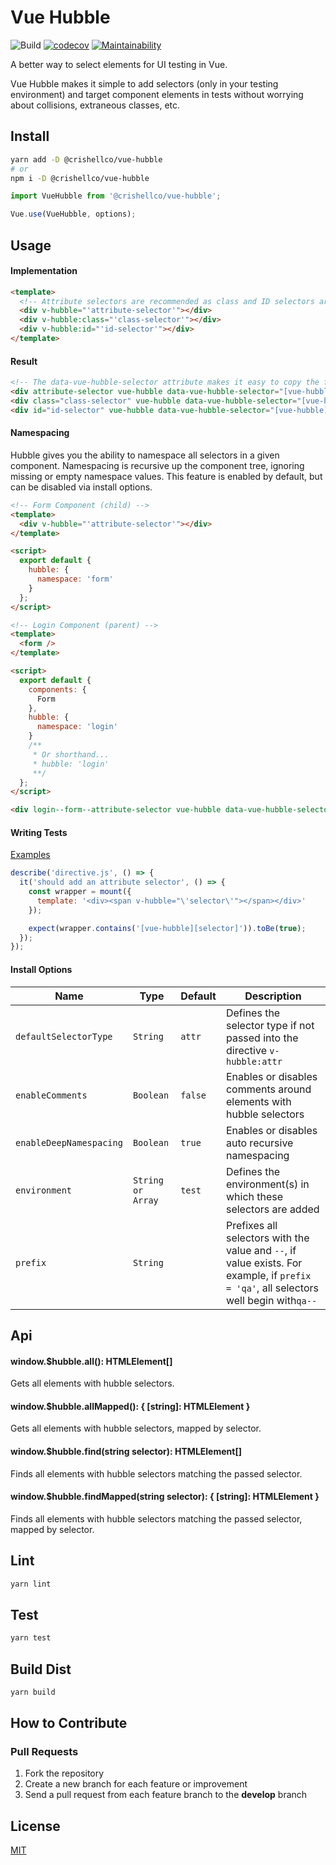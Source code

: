 # Vue Hubble

![Build](https://github.com/crishellco/vue-hubble/workflows/Build/badge.svg)
[![codecov](https://codecov.io/gh/crishellco/vue-hubble/branch/master/graph/badge.svg?token=IKcXpNL84k)](https://codecov.io/gh/crishellco/vue-hubble)
[![Maintainability](https://api.codeclimate.com/v1/badges/e1f2536b9be3c32e6fef/maintainability)](https://codeclimate.com/github/crishellco/vue-hubble/maintainability)

A better way to select elements for UI testing in Vue.

Vue Hubble makes it simple to add selectors (only in your testing environment) and target component elements in tests without worrying about collisions, extraneous classes, etc.

## Install

```bash
yarn add -D @crishellco/vue-hubble
# or
npm i -D @crishellco/vue-hubble
```

```javascript
import VueHubble from '@crishellco/vue-hubble';

Vue.use(VueHubble, options);
```

## Usage

#### Implementation

```html
<template>
  <!-- Attribute selectors are recommended as class and ID selectors are susceptible to collisions -->
  <div v-hubble="'attribute-selector'"></div>
  <div v-hubble:class="'class-selector'"></div>
  <div v-hubble:id="'id-selector'"></div>
</template>
```
#### Result

```html
<!-- The data-vue-hubble-selector attribute makes it easy to copy the full selector to your clipboard -->
<div attribute-selector vue-hubble data-vue-hubble-selector="[vue-hubble][attribute-selector]"></div>
<div class="class-selector" vue-hubble data-vue-hubble-selector="[vue-hubble].class-selector"></div>
<div id="id-selector" vue-hubble data-vue-hubble-selector="[vue-hubble]#id-selector"></div>
```

#### Namespacing

Hubble gives you the ability to namespace all selectors in a given component. Namespacing is recursive up the component tree, ignoring missing or empty namespace values. This feature is enabled by default, but can be disabled via install options.

```html
<!-- Form Component (child) -->
<template>
  <div v-hubble="'attribute-selector'"></div>
</template>

<script>
  export default {
    hubble: {
      namespace: 'form'
    }
  };
</script>

<!-- Login Component (parent) -->
<template>
  <form />
</template>

<script>
  export default {
    components: {
      Form
    },
    hubble: {
      namespace: 'login'
    }
    /**
     * Or shorthand...
     * hubble: 'login'
     **/
  };
</script>

<div login--form--attribute-selector vue-hubble data-vue-hubble-selector="[vue-hubble][login--form--attribute-selector]"></div>
```

#### Writing Tests

[Examples](src/directive.spec.js)

```javascript
describe('directive.js', () => {
  it('should add an attribute selector', () => {
    const wrapper = mount({
      template: '<div><span v-hubble="\'selector\'"></span></div>'
    });

    expect(wrapper.contains('[vue-hubble][selector]')).toBe(true);
  });
});
```

#### Install Options

| Name                    | Type              | Default | Description                                                                                                                           |
|-------------------------|-------------------|---------|---------------------------------------------------------------------------------------------------------------------------------------|
| `defaultSelectorType`   | `String`          | `attr`  | Defines the selector type if not passed into the directive `v-hubble:attr`                                                            |
| `enableComments`        | `Boolean`         | `false` | Enables or disables comments around elements with hubble selectors                                                                    |
| `enableDeepNamespacing` | `Boolean`         | `true`  | Enables or disables auto recursive namespacing                                                                                        |
| `environment`           | `String or Array` | `test`  | Defines the environment(s) in which these selectors are added                                                                         |
| `prefix`                | `String`          |         | Prefixes all selectors with the value and `--`, if value exists. For example, if `prefix = 'qa'`, all selectors well begin with`qa--` |

## Api

#### window.$hubble.all(): HTMLElement[]

Gets all elements with hubble selectors.

#### window.$hubble.allMapped(): { [string]: HTMLElement }

Gets all elements with hubble selectors, mapped by selector.

#### window.$hubble.find(string selector): HTMLElement[]

Finds all elements with hubble selectors matching the passed selector.

#### window.$hubble.findMapped(string selector): { [string]: HTMLElement }

Finds all elements with hubble selectors matching the passed selector, mapped by selector.

## Lint

```bash
yarn lint
```

## Test

```bash
yarn test
```

## Build Dist

```bash
yarn build
```

## How to Contribute

### Pull Requests

1. Fork the repository
2. Create a new branch for each feature or improvement
3. Send a pull request from each feature branch to the **develop** branch

## License

[MIT](http://opensource.org/licenses/MIT)
